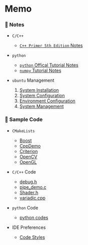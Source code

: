 # Memo

### 🌱 Notes

- `C/C++`

    - [`C++ Primer 5th Edition` Notes](https://github.com/AXIHIXA/Memo/blob/master/notes/cpp/notes.md)

- `python`

    - [`python` Offical Tutorial Notes](https://github.com/AXIHIXA/Memo/blob/master/notes/py/py.md)
    - [`numpy` Tutorial Notes](https://github.com/AXIHIXA/Memo/blob/master/notes/py/numpy.md)
    
- `ubuntu` Management

    1. [System Installation](https://github.com/AXIHIXA/Memo/blob/master/notes/ubuntu/01-system-installation.md)
    2. [System Configuration](https://github.com/AXIHIXA/Memo/blob/master/notes/ubuntu/02-system-configuration.md)
    3. [Environment Configuration](https://github.com/AXIHIXA/Memo/blob/master/notes/ubuntu/03-environment-configuration.md)
    4. [System Management](https://github.com/AXIHIXA/Memo/blob/master/notes/ubuntu/04-system-management.md)
    
### 🌱 Sample Code

- `CMakeLists`

    - [Boost](https://github.com/AXIHIXA/Memo/blob/master/code/CMakeLists/Boost/CMakeLists.txt)
    - [CppDemo](https://github.com/AXIHIXA/Memo/blob/master/code/CMakeLists/CppDemo/CMakeLists.txt)
    - [Criterion](https://github.com/AXIHIXA/Memo/blob/master/code/CMakeLists/Criterion/CMakeLists.txt)
    - [OpenCV](https://github.com/AXIHIXA/Memo/blob/master/code/CMakeLists/OpenCV/CMakeLists.txt)
    - [OpenGL](https://github.com/AXIHIXA/Memo/blob/master/code/CMakeLists/OpenGL/CMakeLists.txt)
    
- `C/C++` Code
    - [debug.h](https://github.com/AXIHIXA/Memo/blob/master/code/debug.h)
    - [pipe_demo.c](https://github.com/AXIHIXA/Memo/blob/master/code/pipe_demo.c)
    - [Shader.h](https://github.com/AXIHIXA/Memo/blob/master/code/OpenGL/Shader.h)
    - [variadic.cpp](https://github.com/AXIHIXA/Memo/blob/master/code/variadic.cpp)
    
- `python` Code

    - [python codes](https://github.com/AXIHIXA/Memo/blob/master/code/python_code.md)
    
- IDE Preferences

    - [Code Styles](https://github.com/AXIHIXA/Memo/tree/master/code/ide%20preferences)


